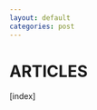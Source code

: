 ```yaml
---
layout: default
categories: post
---
```


# ARTICLES

[index]

<!-- {% for tag in site.categories  %} -->
<!--   {% assign t = tag | first %} -->
<!--   {% assign posts = tag | last %} -->
<!--  -->
<!-- <a href = "#top">Go Up</a> -->
<!-- <h2 id={{ t|upcase }}> {{ t | upcase }} </h2> -->
<!--  -->
<!-- <ul> -->
<!-- {% for post in posts %} -->
<!--   {% if post.categories contains t %} -->
<!--   <li> -->
<!--   {% if post.categories[0] == "paper" %} -->
<!--         <h3><a href="{{ post.url }}"> {{ post.title | capitalize}}</a></h3> -->
<!--     {% elsif post.categories[0] == "article" %} -->
<!--         <h3><a href="{{ post.url }}"> {{ post.title | capitalize}} : {{ post.date | date: '%b %Y' }} </a></h3> -->
<!--     {{ post.excerpt }} -->
<!--     {% elsif post.categories[0] == "space" %} -->
<!--         <h3><a href="{{ post.url }}"> {{ post.title | capitalize}} : {{ post.date | date: '%b %Y' }} </a></h3> -->
<!--     {{ post.excerpt }} -->
<!--     {% elsif post.categories[0] == "book" %} -->
<!--         <h3><a href="{{ post.url }}"> {{ post.title | capitalize}} : {{ post.date | date: '%b %Y' }} </a></h3> -->
<!--     {% endif %} -->
<!--   </li> -->
<!--   {% endif %} -->
<!-- {% endfor %} -->
<!-- </ul> -->
<!-- {% endfor %} -->
